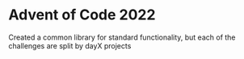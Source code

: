 # Advent of Code 2022

Created a common library for standard functionality, but each of the challenges are split by dayX projects


